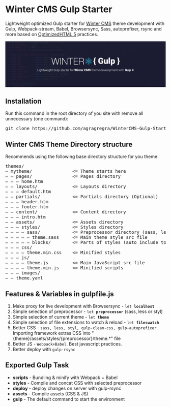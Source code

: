 <h1>Winter CMS Gulp Starter</h1>

<p>Lightweight optimized Gulp starter for <a href="https://github.com/wintercms/winter">Winter CMS</a> theme development with Gulp, Webpack-stream, Babel, Browsersync, Sass, autoprefixer, rsync and more based on <a href="https://github.com/agragregra/OptimizedHTML-5">OptimizedHTML 5</a> practices.</p>

<p>
  <img src="https://raw.githubusercontent.com/agragregra/WinterCMS-Gulp-Starter/refs/heads/master/preview.jpg" alt="Optober Gulp">
</p>

<h2>Installation</h2>

<p>Run this command in the root directory of you site with remove all unnecessary (one command):</p>

<pre>git clone https://github.com/agragregra/WinterCMS-Gulp-Starter .; rm -rf trunk preview.jpg .gitignore readme.md .git</pre>

<h2>Winter CMS Theme Directory structure</h2>

<p>Recommends using the following base directory structure for you theme:</p>

<pre>
themes/
— mytheme/               <= Theme starts here
— — pages/               <= Pages directory
— — — home.htm
— — layouts/             <= Layouts directory
— — — default.htm
— — partials/            <= Partials directory (Optional)
— — — header.htm
— — — footer.htm
— — content/             <= Content directory
— — — intro.htm
— — assets/              <= Assets directory
— — — styles/            <= Styles directory
— — — — sass/            <= Preprocessor directory (sass, less, styl)
— — — — — theme.sass     <= Main theme style src file
— — — — — blocks/        <= Parts of styles (auto include to theme.*)
— — — css/
— — — — theme.min.css    <= Minified styles
— — — js/
— — — — theme.js         <= Main JavaScript src file
— — — — theme.min.js     <= Minified scripts
— — — images/
— — theme.yaml
</pre>

<h2>Features & Variables in gulpfile.js</h2>

<ol>
  <li>Make proxy for live development with Browsersync - <code>let <strong>localhost</strong></code></li>
  <li>Simple selection of preprocessor - <code>let <strong>preprocessor</strong></code> (sass, less or styl)</li>
  <li>Simple selection of current theme - <code>let <strong>theme</strong></code></li>
  <li>Simple selection of file extensions to watch & reload - <code>let <strong>fileswatch</strong></code></li>
  <li>Better CSS - <code>sass, less, styl, gulp-clean-css, gulp-autoprefixer</code>. <br>Importing framework extras CSS into "{theme}/assets/styles/{preprocessor}/theme.*" file</li>
  <li>Better JS - <code>Webpack+Babel</code>. Best javascript practices.</li>
  <li>Better deploy with <code>gulp-rsync</code></li>
</ol>

<h2>Exported Gulp Task</h2>

<ul>
  <li><strong>scripts</strong> - Bundling & minify with Webpack + Babel</li>
  <li><strong>styles</strong> - Compile and concat CSS with selected preprocessor</li>
  <li><strong>deploy</strong> - deploy changes on server with gulp-rsync</li>
  <li><strong>assets</strong> - Compile assets (CSS & JS)</li>
  <li><strong>gulp</strong> - The default command to start the environment</li>
</ul>
